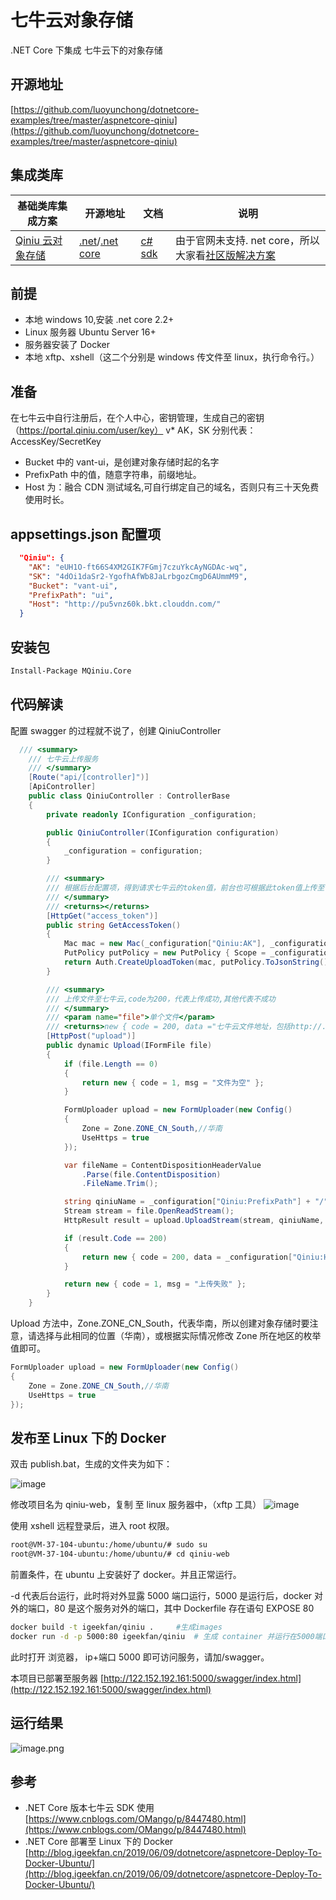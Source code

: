 # 七牛云对象存储

.NET Core 下集成 七牛云下的对象存储

## 开源地址

[https://github.com/luoyunchong/dotnetcore-examples/tree/master/aspnetcore-qiniu](https://github.com/luoyunchong/dotnetcore-examples/tree/master/aspnetcore-qiniu)

## 集成类库

| 基础类库集成方案                                                                                      | 开源地址                                                                                            | 文档                                                       | 说明                                                                                              |
| ----------------------------------------------------------------------------------------------------- | --------------------------------------------------------------------------------------------------- | ---------------------------------------------------------- | ------------------------------------------------------------------------------------------------- |
| [Qiniu 云对象存储](https://github.com/luoyunchong/dotnetcore-examples/tree/master/dotnet-core-efcore) | [.net](https://github.com/qiniu/csharp-sdk)/[.net core](https://github.com/Hello-Mango/MQiniu.Core) | [c# sdk](https://developer.qiniu.com/kodo/sdk/1237/csharp) | 由于官网未支持. net core，所以 大家看[社区版解决方案](https://github.com/Hello-Mango/MQiniu.Core) |

## 前提

- 本地 windows 10,安装 .net core 2.2+
- Linux 服务器 Ubuntu Server 16+
- 服务器安装了 Docker
- 本地 xftp、xshell（这二个分别是 windows 传文件至 linux，执行命令行。）

## 准备

在七牛云中自行注册后，在个人中心，密钥管理，生成自己的密钥（https://portal.qiniu.com/user/key）
v\* AK，SK 分别代表：AccessKey/SecretKey

- Bucket 中的 vant-ui，是创建对象存储时起的名字
- PrefixPath 中的值，随意字符串，前缀地址。
- Host 为：融合 CDN 测试域名,可自行绑定自己的域名，否则只有三十天免费使用时长。

## appsettings.json 配置项

```json
  "Qiniu": {
    "AK": "eUH1O-ft66S4XM2GIK7FGmj7czuYkcAyNGDAc-wq",
    "SK": "4dOi1daSr2-YgofhAfWb8JaLrbgozCmgD6AUmmM9",
    "Bucket": "vant-ui",
    "PrefixPath": "ui",
    "Host": "http://pu5vnz60k.bkt.clouddn.com/"
  }
```

## 安装包

```bash
Install-Package MQiniu.Core
```

## 代码解读

配置 swagger 的过程就不说了，创建 QiniuController

```cs
  /// <summary>
    /// 七牛云上传服务
    /// </summary>
    [Route("api/[controller]")]
    [ApiController]
    public class QiniuController : ControllerBase
    {
        private readonly IConfiguration _configuration;

        public QiniuController(IConfiguration configuration)
        {
            _configuration = configuration;
        }

        /// <summary>
        /// 根据后台配置项，得到请求七牛云的token值，前台也可根据此token值上传至七牛云服务
        /// </summary>
        /// <returns></returns>
        [HttpGet("access_token")]
        public string GetAccessToken()
        {
            Mac mac = new Mac(_configuration["Qiniu:AK"], _configuration["Qiniu:SK"]);
            PutPolicy putPolicy = new PutPolicy { Scope = _configuration["Qiniu:Bucket"] };
            return Auth.CreateUploadToken(mac, putPolicy.ToJsonString());
        }

        /// <summary>
        /// 上传文件至七牛云,code为200，代表上传成功,其他代表不成功
        /// </summary>
        /// <param name="file">单个文件</param>
        /// <returns>new { code = 200, data ="七牛云文件地址，包括http://....mm.png", msg = "上传成功" };</returns>
        [HttpPost("upload")]
        public dynamic Upload(IFormFile file)
        {
            if (file.Length == 0)
            {
                return new { code = 1, msg = "文件为空" };
            }

            FormUploader upload = new FormUploader(new Config()
            {
                Zone = Zone.ZONE_CN_South,//华南
                UseHttps = true
            });

            var fileName = ContentDispositionHeaderValue
                .Parse(file.ContentDisposition)
                .FileName.Trim();

            string qiniuName = _configuration["Qiniu:PrefixPath"] + "/" + DateTime.Now.ToString("yyyyMMddHHmmssffffff") + fileName;
            Stream stream = file.OpenReadStream();
            HttpResult result = upload.UploadStream(stream, qiniuName, GetAccessToken(), null);

            if (result.Code == 200)
            {
                return new { code = 200, data = _configuration["Qiniu:Host"] + qiniuName, msg = "上传成功" };
            }

            return new { code = 1, msg = "上传失败" };
        }
    }

```

Upload 方法中，Zone.ZONE_CN_South，代表华南，所以创建对象存储时要注意，请选择与此相同的位置（华南），或根据实际情况修改 Zone 所在地区的枚举值即可。

```cs
FormUploader upload = new FormUploader(new Config()
{
    Zone = Zone.ZONE_CN_South,//华南
    UseHttps = true
});

```

## 发布至 Linux 下的 Docker

双击 publish.bat，生成的文件夹为如下：

![image](https://upload-images.jianshu.io/upload_images/2001974-bcd72707e4fcc7f8.png?imageMogr2/auto-orient/strip%7CimageView2/2/w/1240)

修改项目名为 qiniu-web，复制 至 linux 服务器中，（xftp 工具）
![image](https://upload-images.jianshu.io/upload_images/2001974-48771e9fce281262.png?imageMogr2/auto-orient/strip%7CimageView2/2/w/1240)

使用 xshell 远程登录后，进入 root 权限。

```bash
root@VM-37-104-ubuntu:/home/ubuntu/# sudo su
root@VM-37-104-ubuntu:/home/ubuntu/# cd qiniu-web
```

前置条件，在 ubuntu 上安装好了 docker。并且正常运行。

-d 代表后台运行，此时将对外显露 5000 端口运行，5000 是运行后，docker 对外的端口，80 是这个服务对外的端口，其中 Dockerfile 存在语句 EXPOSE 80

```bash
docker build -t igeekfan/qiniu .     #生成images
docker run -d -p 5000:80 igeekfan/qiniu  # 生成 container 并运行在5000端口
```

此时打开 浏览器， ip+端口 5000 即可访问服务，请加/swagger。

本项目已部署至服务器 [http://122.152.192.161:5000/swagger/index.html](http://122.152.192.161:5000/swagger/index.html)

## 运行结果

![image.png](https://upload-images.jianshu.io/upload_images/2001974-2b72cc6338db1434.png?imageMogr2/auto-orient/strip%7CimageView2/2/w/1240)

## 参考

- .NET Core 版本七牛云 SDK 使用[https://www.cnblogs.com/OMango/p/8447480.html](https://www.cnblogs.com/OMango/p/8447480.html)
- .NET Core 部署至 Linux 下的 Docker [http://blog.igeekfan.cn/2019/06/09/dotnetcore/aspnetcore-Deploy-To-Docker-Ubuntu/](http://blog.igeekfan.cn/2019/06/09/dotnetcore/aspnetcore-Deploy-To-Docker-Ubuntu/)
